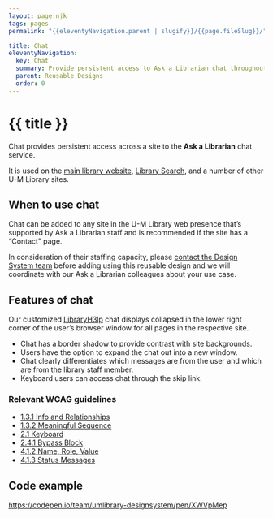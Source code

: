 ```yaml
---
layout: page.njk
tags: pages
permalink: "{{eleventyNavigation.parent | slugify}}/{{page.fileSlug}}/"

title: Chat
eleventyNavigation:
  key: Chat
  summary: Provide persistent access to Ask a Librarian chat throughout a site.
  parent: Reusable Designs
  order: 0
---
```


# {{ title }}

Chat provides persistent access across a site to the **Ask a Librarian** chat service.

It is used on the [main library website](https://lib.umich.edu), [Library Search](https://search.lib.umich.edu), and a number of other U-M Library sites.

## When to use chat

Chat can be added to any site in the U-M Library web presence that’s supported by Ask a Librarian staff and is recommended if the site has a “Contact” page.

In consideration of their staffing capacity, please [contact the Design System team](/about/get-in-touch/) before adding using this reusable design and we will coordinate with our Ask a Librarian colleagues about your use case.

## Features of chat

Our customized [LibraryH3lp](https://libraryh3lp.com/) chat displays collapsed in the lower right corner of the user’s browser window for all pages in the respective site.

* Chat has a border shadow to provide contrast with site backgrounds.  
* Users have the option to expand the chat out into a new window.  
* Chat clearly differentiates which messages are from the user and which are from the library staff member.  
* Keyboard users can access chat through the skip link.

### Relevant WCAG guidelines

* [1.3.1 Info and Relationships](https://www.w3.org/WAI/WCAG21/Understanding/info-and-relationships.html)
* [1.3.2 Meaningful Sequence](https://www.w3.org/WAI/WCAG21/Understanding/meaningful-sequence)  
* [2.1 Keyboard](https://www.w3.org/WAI/WCAG22/Understanding/keyboard-accessible.html)  
* [2.4.1 Bypass Block](https://www.w3.org/WAI/WCAG21/Understanding/bypass-blocks)  
* [4.1.2 Name, Role, Value](https://www.w3.org/WAI/WCAG21/Understanding/name-role-value)  
* [4.1.3 Status Messages](https://www.w3.org/WAI/WCAG21/Understanding/status-messages)

## Code example

https://codepen.io/team/umlibrary-designsystem/pen/XWVpMep
